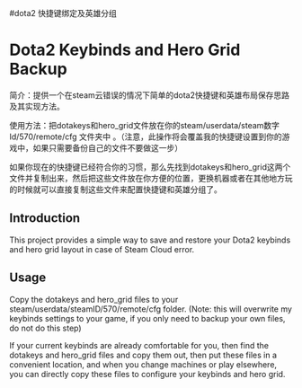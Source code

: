 #dota2 快捷键绑定及英雄分组

# Dota2 Keybinds and Hero Grid Backup

简介：提供一个在steam云错误的情况下简单的dota2快捷键和英雄布局保存思路及其实现方法。

使用方法：把dotakeys和hero_grid文件放在你的steam/userdata/steam数字Id/570/remote/cfg 文件夹中 。（注意，此操作将会覆盖我的快捷键设置到你的游戏中，如果只需要备份自己的文件不要做这一步）

如果你现在的快捷键已经符合你的习惯，那么先找到dotakeys和hero_grid这两个文件并复制出来，然后把这些文件放在你方便的位置，更换机器或者在其他地方玩的时候就可以直接复制这些文件来配置快捷键和英雄分组了。



## Introduction
This project provides a simple way to save and restore your Dota2 keybinds and hero grid layout in case of Steam Cloud error.

## Usage
Copy the dotakeys and hero_grid files to your steam/userdata/steamID/570/remote/cfg folder. (Note: this will overwrite my keybinds settings to your game, if you only need to backup your own files, do not do this step)

If your current keybinds are already comfortable for you, then find the dotakeys and hero_grid files and copy them out, then put these files in a convenient location, and when you change machines or play elsewhere, you can directly copy these files to configure your keybinds and hero grid.
